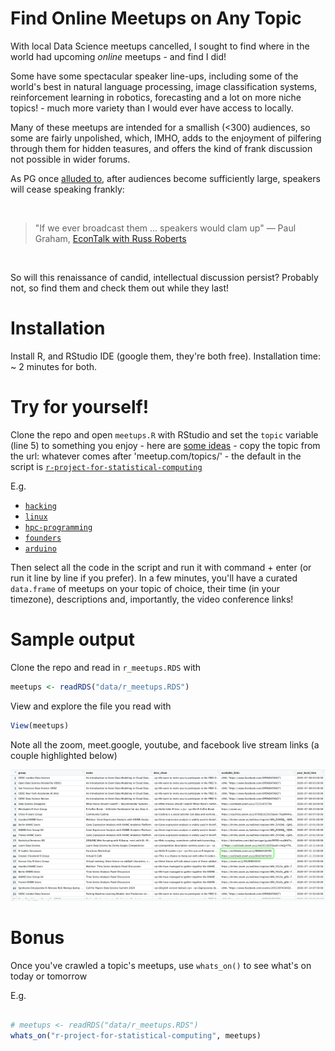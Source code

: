 


# Find Online Meetups on Any Topic

With local Data Science meetups cancelled, I sought to find where in the world had upcoming *online* meetups - and find I did! 

Some have some spectacular speaker line-ups, including some of the world's best in natural language processing, image classification systems, reinforcement learning in robotics, forecasting and a lot on more niche topics! - much more variety than I would ever have access to locally.

Many of these meetups are intended for a smallish (<300) audiences, so some are fairly unpolished, which, IMHO, adds to the enjoyment of pilfering through them for hidden teasures, and offers the kind of frank discussion not possible in wider forums. 

As PG once [alluded to](https://www.youtube.com/watch?v=3mAd5LJFdb4#t=25m43s), after audiences become sufficiently large, speakers will cease speaking frankly:

<br>

> "If we ever broadcast them ... speakers would clam up"
> — Paul Graham, [EconTalk with Russ Roberts](https://www.econtalk.org/graham-on-start-ups-innovation-and-creativity/)

<br>

So will this renaissance of candid, intellectual discussion persist? Probably not, so find them and check them out while they last! 



# Installation

Install R, and RStudio IDE (google them, they're both free). Installation time: ~ 2 minutes for both. 



# Try for yourself!

Clone the repo and open `meetups.R` with RStudio and set the `topic` variable (line 5) to something you enjoy - here are [some ideas](https://www.meetup.com/topics/) - copy the topic from the url: whatever comes after 'meetup.com/topics/' - the default in the script is [`r-project-for-statistical-computing`](https://www.meetup.com/topics/r-project-for-statistical-computing/)

E.g. 

 - [`hacking`](https://www.meetup.com/topics/hacking/)
 - [`linux`](https://www.meetup.com/topics/linux/)
 - [`hpc-programming`](https://www.meetup.com/topics/hpc-programming/)
 - [`founders`](https://www.meetup.com/topics/founders/)
 - [`arduino`](https://www.meetup.com/topics/arduino/)


Then select all the code in the script and run it with command + enter (or run it line by line if you prefer). In a few minutes, you'll have a curated `data.frame` of meetups on your topic of choice, their time (in your timezone), descriptions and, importantly, the video conference links! 



# Sample output

Clone the repo and read in `r_meetups.RDS` with 

```r
meetups <- readRDS("data/r_meetups.RDS")
``` 

View and explore the file you read with 

```r
View(meetups)
```

Note all the zoom, meet.google, youtube, and facebook live stream links (a couple highlighted below)

![First 23 R meetups](https://github.com/stevecondylios/meetups-not-near-you/blob/master/meetups.png?raw=true)




# Bonus

Once you've crawled a topic's meetups, use `whats_on()` to see what's on today or tomorrow


E.g.

```r

# meetups <- readRDS("data/r_meetups.RDS")
whats_on("r-project-for-statistical-computing", meetups)

```











